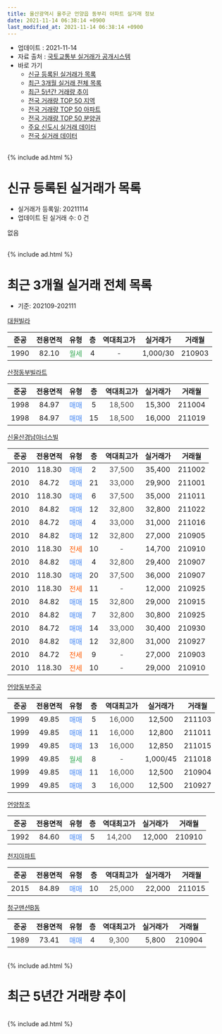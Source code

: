 ```yaml
---
title: 울산광역시 울주군 언양읍 동부리 아파트 실거래 정보
date: 2021-11-14 06:38:14 +0900
last_modified_at: 2021-11-14 06:38:14 +0900
---
```


* 업데이트 : 2021-11-14
* 자료 출처 : [국토교통부 실거래가 공개시스템](http://rt.molit.go.kr)
* 바로 가기
    * [신규 등록된 실거래가 목록](#신규-등록된-실거래가-목록)
    * [최근 3개월 실거래 전체 목록](#최근-3개월-실거래-전체-목록)
    * [최근 5년간 거래량 추이](#최근-5년간-거래량-추이)
    * [전국 거래량 TOP 50 지역](https://inasie.github.io/apt-trade-info/최근-3개월-전국에서-가장-거래가-많이-발생한-지역)
    * [전국 거래량 TOP 50 아파트](https://inasie.github.io/apt-trade-info/최근-3개월-전국에서-가장-거래가-많이-발생한-아파트)
    * [전국 거래량 TOP 50 분양권](https://inasie.github.io/apt-trade-info/최근-3개월-전국에서-가장-거래가-많이-발생한-분양권)
    * [주요 신도시 실거래 데이터](https://inasie.github.io/apt-trade-info/주요-신도시)
    * [전국 실거래 데이터](https://inasie.github.io/apt-trade-info/전국)
<br>
{% include ad.html %}
<br>

# 신규 등록된 실거래가 목록
* 실거래가 등록일: 20211114
* 업데이트 된 실거래 수: 0 건

없음

<br>
{% include ad.html %}
<br>

# 최근 3개월 실거래 전체 목록
* 기준: 202109-202111


[대원빌라](https://search.naver.com/search.naver?query=%EC%9A%B8%EC%82%B0%EA%B4%91%EC%97%AD%EC%8B%9C+%EC%9A%B8%EC%A3%BC%EA%B5%B0+%EC%96%B8%EC%96%91%EC%9D%8D+%EB%8F%99%EB%B6%80%EB%A6%AC+%EB%8C%80%EC%9B%90%EB%B9%8C%EB%9D%BC)

|준공|전용면적|유형|층|역대최고가|실거래가|거래월|
|:---:|:---:|:---:|:---:|:---:|:---:|:---:|
|1990|82.10|<span style="color:#34a853">월세</span>|4|<span style="color:#444444">-</span>|1,000/30|210903|

[산정동부빌라트](https://search.naver.com/search.naver?query=%EC%9A%B8%EC%82%B0%EA%B4%91%EC%97%AD%EC%8B%9C+%EC%9A%B8%EC%A3%BC%EA%B5%B0+%EC%96%B8%EC%96%91%EC%9D%8D+%EB%8F%99%EB%B6%80%EB%A6%AC+%EC%82%B0%EC%A0%95%EB%8F%99%EB%B6%80%EB%B9%8C%EB%9D%BC%ED%8A%B8)

|준공|전용면적|유형|층|역대최고가|실거래가|거래월|
|:---:|:---:|:---:|:---:|:---:|:---:|:---:|
|1998|84.97|<span style="color:#4285f3">매매</span>|5|<span style="color:#444444">18,500</span>|15,300|211004|
|1998|84.97|<span style="color:#4285f3">매매</span>|15|<span style="color:#444444">18,500</span>|16,000|211019|

[신울산경남아너스빌](https://search.naver.com/search.naver?query=%EC%9A%B8%EC%82%B0%EA%B4%91%EC%97%AD%EC%8B%9C+%EC%9A%B8%EC%A3%BC%EA%B5%B0+%EC%96%B8%EC%96%91%EC%9D%8D+%EB%8F%99%EB%B6%80%EB%A6%AC+%EC%8B%A0%EC%9A%B8%EC%82%B0%EA%B2%BD%EB%82%A8%EC%95%84%EB%84%88%EC%8A%A4%EB%B9%8C)

|준공|전용면적|유형|층|역대최고가|실거래가|거래월|
|:---:|:---:|:---:|:---:|:---:|:---:|:---:|
|2010|118.30|<span style="color:#4285f3">매매</span>|2|<span style="color:#444444">37,500</span>|35,400|211002|
|2010|84.72|<span style="color:#4285f3">매매</span>|21|<span style="color:#444444">33,000</span>|29,900|211001|
|2010|118.30|<span style="color:#4285f3">매매</span>|6|<span style="color:#444444">37,500</span>|35,000|211011|
|2010|84.82|<span style="color:#4285f3">매매</span>|12|<span style="color:#444444">32,800</span>|32,800|211022|
|2010|84.72|<span style="color:#4285f3">매매</span>|4|<span style="color:#444444">33,000</span>|31,000|211016|
|2010|84.82|<span style="color:#4285f3">매매</span>|12|<span style="color:#444444">32,800</span>|27,000|210905|
|2010|118.30|<span style="color:#ff5a00">전세</span>|10|<span style="color:#444444">-</span>|14,700|210910|
|2010|84.82|<span style="color:#4285f3">매매</span>|4|<span style="color:#444444">32,800</span>|29,400|210907|
|2010|118.30|<span style="color:#4285f3">매매</span>|20|<span style="color:#444444">37,500</span>|36,000|210907|
|2010|118.30|<span style="color:#ff5a00">전세</span>|11|<span style="color:#444444">-</span>|12,000|210925|
|2010|84.82|<span style="color:#4285f3">매매</span>|15|<span style="color:#444444">32,800</span>|29,000|210915|
|2010|84.82|<span style="color:#4285f3">매매</span>|7|<span style="color:#444444">32,800</span>|30,800|210925|
|2010|84.72|<span style="color:#4285f3">매매</span>|14|<span style="color:#444444">33,000</span>|30,400|210930|
|2010|84.82|<span style="color:#4285f3">매매</span>|12|<span style="color:#444444">32,800</span>|31,000|210927|
|2010|84.72|<span style="color:#ff5a00">전세</span>|9|<span style="color:#444444">-</span>|27,000|210903|
|2010|118.30|<span style="color:#ff5a00">전세</span>|10|<span style="color:#444444">-</span>|29,000|210910|

[언양동부주공](https://search.naver.com/search.naver?query=%EC%9A%B8%EC%82%B0%EA%B4%91%EC%97%AD%EC%8B%9C+%EC%9A%B8%EC%A3%BC%EA%B5%B0+%EC%96%B8%EC%96%91%EC%9D%8D+%EB%8F%99%EB%B6%80%EB%A6%AC+%EC%96%B8%EC%96%91%EB%8F%99%EB%B6%80%EC%A3%BC%EA%B3%B5)

|준공|전용면적|유형|층|역대최고가|실거래가|거래월|
|:---:|:---:|:---:|:---:|:---:|:---:|:---:|
|1999|49.85|<span style="color:#4285f3">매매</span>|5|<span style="color:#444444">16,000</span>|12,500|211103|
|1999|49.85|<span style="color:#4285f3">매매</span>|11|<span style="color:#444444">16,000</span>|12,800|211011|
|1999|49.85|<span style="color:#4285f3">매매</span>|13|<span style="color:#444444">16,000</span>|12,850|211015|
|1999|49.85|<span style="color:#34a853">월세</span>|8|<span style="color:#444444">-</span>|1,000/45|211018|
|1999|49.85|<span style="color:#4285f3">매매</span>|11|<span style="color:#444444">16,000</span>|12,500|210904|
|1999|49.85|<span style="color:#4285f3">매매</span>|3|<span style="color:#444444">16,000</span>|12,500|210927|

[언양창조](https://search.naver.com/search.naver?query=%EC%9A%B8%EC%82%B0%EA%B4%91%EC%97%AD%EC%8B%9C+%EC%9A%B8%EC%A3%BC%EA%B5%B0+%EC%96%B8%EC%96%91%EC%9D%8D+%EB%8F%99%EB%B6%80%EB%A6%AC+%EC%96%B8%EC%96%91%EC%B0%BD%EC%A1%B0)

|준공|전용면적|유형|층|역대최고가|실거래가|거래월|
|:---:|:---:|:---:|:---:|:---:|:---:|:---:|
|1992|84.60|<span style="color:#4285f3">매매</span>|5|<span style="color:#444444">14,200</span>|12,000|210910|

[천지아파트](https://search.naver.com/search.naver?query=%EC%9A%B8%EC%82%B0%EA%B4%91%EC%97%AD%EC%8B%9C+%EC%9A%B8%EC%A3%BC%EA%B5%B0+%EC%96%B8%EC%96%91%EC%9D%8D+%EB%8F%99%EB%B6%80%EB%A6%AC+%EC%B2%9C%EC%A7%80%EC%95%84%ED%8C%8C%ED%8A%B8)

|준공|전용면적|유형|층|역대최고가|실거래가|거래월|
|:---:|:---:|:---:|:---:|:---:|:---:|:---:|
|2015|84.89|<span style="color:#4285f3">매매</span>|10|<span style="color:#444444">25,000</span>|22,000|211015|

[청구맨션B동](https://search.naver.com/search.naver?query=%EC%9A%B8%EC%82%B0%EA%B4%91%EC%97%AD%EC%8B%9C+%EC%9A%B8%EC%A3%BC%EA%B5%B0+%EC%96%B8%EC%96%91%EC%9D%8D+%EB%8F%99%EB%B6%80%EB%A6%AC+%EC%B2%AD%EA%B5%AC%EB%A7%A8%EC%85%98B%EB%8F%99)

|준공|전용면적|유형|층|역대최고가|실거래가|거래월|
|:---:|:---:|:---:|:---:|:---:|:---:|:---:|
|1989|73.41|<span style="color:#4285f3">매매</span>|4|<span style="color:#444444">9,300</span>|5,800|210904|


<br>
{% include ad.html %}
<br>

# 최근 5년간 거래량 추이


<div style="width:100%;">
    <canvas id="deal_progress" height="200"></canvas>
</div>

<script>
new Chart(document.getElementById("deal_progress"), {
    type: 'line',
    data: {
        labels: ['201611','201612','201701','201702','201703','201704','201705','201706','201707','201708','201709','201710','201711','201712','201801','201802','201803','201804','201805','201806','201807','201808','201809','201810','201811','201812','201901','201902','201903','201904','201905','201906','201907','201908','201909','201910','201911','201912','202001','202002','202003','202004','202005','202006','202007','202008','202009','202010','202011','202012','202101','202102','202103','202104','202105','202106','202107','202108','202109','202110','202111'],
        datasets: [{
            label: '매매',
            pointRadius: 1,
            data: [15, 6, 8, 9, 19, 7, 7, 10, 3, 1, 10, 4, 6, 2, 4, 8, 7, 9, 2, 5, 3, 5, 4, 5, 7, 4, 9, 3, 8, 2, 2, 5, 4, 6, 8, 15, 12, 10, 5, 8, 1, 1, 10, 6, 11, 8, 6, 11, 24, 52, 15, 17, 11, 24, 13, 17, 18, 11, 11, 10, 1],
            borderColor: "rgba(255, 201, 14, 1)",
            backgroundColor: "rgba(255, 201, 14, 0.5)",
            fill: false,
            lineTension: 0
        },{
            label: '전월세',
            pointRadius: 1,
            data: [8, 8, 8, 6, 6, 7, 6, 3, 7, 4, 3, 4, 7, 7, 3, 6, 4, 4, 5, 4, 3, 6, 4, 3, 3, 6, 4, 5, 4, 6, 7, 10, 4, 6, 7, 5, 9, 9, 4, 9, 2, 2, 9, 6, 1, 2, 1, 2, 5, 5, 3, 4, 6, 8, 5, 2, 5, 10, 5, 1, 0],
            borderColor: "rgba(0, 141, 185, 1)",
            backgroundColor: "rgba(0, 141, 185, 0.5)",
            fill: false,
            lineTension: 0
        }
        ]
    },
    options: {
        responsive: true,
        title: {
            display: false
        },
        tooltips: {
            mode: 'index',
            intersect: false
        },
        hover: {
            mode: 'nearest',
            intersect: true
        },
        scales: {
            xAxes: [{
                display: true,
                scaleLabel: {
                    display: true,
                    labelString: '년/월'
                }
            }],
            yAxes: [{
                display: true,
                ticks: {
                    suggestedMin: 0,
                },
                scaleLabel: {
                    display: true,
                    labelString: '실거래 수'
                }
            }]
        }
    }
});

</script>


<br>
{% include ad.html %}
<br>

